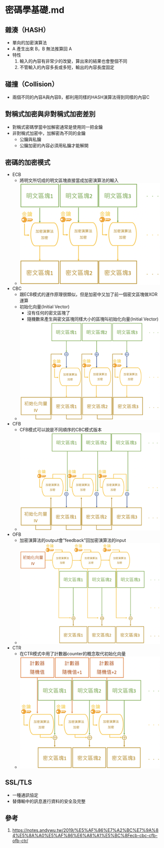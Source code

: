 # 密碼學基礎.md

## 雜湊（HASH）
- 單向的加密演算法
- A 產生出來 B，B 無法推算回 A
- 特性
    1. 輸入的內容有非常少的改變，算出來的結果也會整個不同
    2. 不管輸入的內容多長或多短，輸出的內容長度固定

## 碰撞（Collision）
- 兩個不同的內容A與內容B，都利用同樣的HASH演算法得到同樣的內容C

## 對稱式加密與非對稱式加密差別
- 對稱式密碼學當中加解密通常是使用同一把金鑰
- 非對稱式加密中，加解密為不同的金鑰
    - 公鑰與私鑰
    - 公鑰加密的內容必須用私鑰才能解開

## 密碼的加密模式
- ECB
    - 將明文所切成的明文區塊直接當成加密演算法的輸入
    - ![alt text](Image/image.png)
- CBC
    - 跟ECB模式的運作原理很類似，但是加密中又加了前一個密文區塊做XOR運算
    - 初始化向量(Initial Vector)
        - 沒有任何的密文區塊了
        - 隨機數來產生與密文區塊同樣大小的區塊叫初始化向量(Initial Vector)
    - ![alt text](Image/image-1.png)
- CFB
    - CFB模式可以說是不同順序的CBC模式版本
    - ![alt text](Image/image-2.png)
- OFB
    - 加密演算法的output會”feedback”回加密演算法的input
    - ![alt text](Image/image-3.png)
- CTR 
    - 在CTR模式中用了計數器counter的概念取代初始化向量
    - ![alt text](Image/image-4.png)

## SSL/TLS
- 一種通訊協定
- 替傳輸中的訊息進行資料的安全及完整

## 參考
1. https://notes.andywu.tw/2019/%E5%AF%86%E7%A2%BC%E7%9A%84%E5%8A%A0%E5%AF%86%E6%A8%A1%E5%BC%8Fecb-cbc-cfb-ofb-ctr/